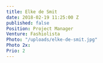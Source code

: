 ```yaml
---
title: Elke de Smit
date: 2018-02-19 11:25:00 Z
published: false
Position: Project Manager
Venture: Fashiolista
Photo: "/uploads/elke-de-smit.jpg"
Photo 2x: 
Prio: 2
---
```


